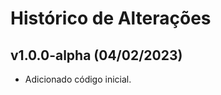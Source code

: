 Histórico de Alterações
=======================

v1.0.0-alpha (04/02/2023)
-------------------------

* Adicionado código inicial.